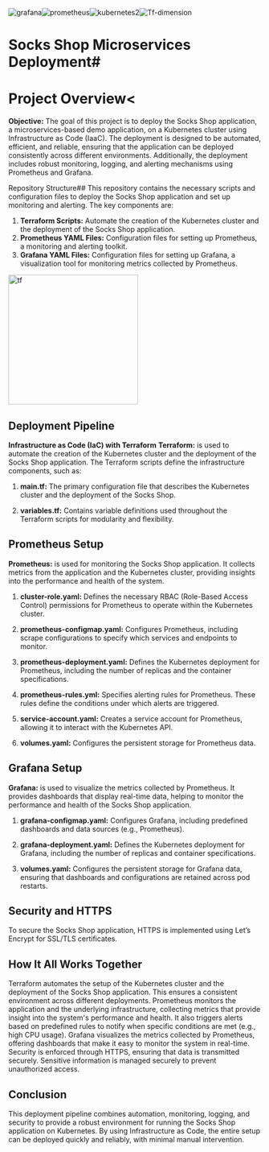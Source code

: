 ![grafana](https://github.com/user-attachments/assets/0d8aad2d-f398-4960-b483-09ebafb90ae2)![prometheus](https://github.com/user-attachments/assets/00476a50-156b-4aae-88f3-27fe3b7c28b5)![kubernetes2](https://github.com/user-attachments/assets/e7f64058-d01c-4384-8749-5feac1c24d39)![Tf-dimension](https://github.com/user-attachments/assets/beb1a966-7b77-4a94-a0f4-09f0d404b8ce)


# Socks Shop Microservices Deployment#

# Project Overview<
**Objective:** The goal of this project is to deploy the Socks Shop application, a microservices-based demo application, on a Kubernetes cluster using Infrastructure as Code (IaaC). The deployment is designed to be automated, efficient, and reliable, ensuring that the application can be deployed consistently across different environments. Additionally, the deployment includes robust monitoring, logging, and alerting mechanisms using Prometheus and Grafana.

Repository Structure##
This repository contains the necessary scripts and configuration files to deploy the Socks Shop application and set up monitoring and alerting. The key components are:

1. **Terraform Scripts:** Automate the creation of the Kubernetes cluster and the deployment of the Socks Shop application.
2. **Prometheus YAML Files:** Configuration files for setting up Prometheus, a monitoring and alerting toolkit.
3. **Grafana YAML Files:** Configuration files for setting up Grafana, a visualization tool for monitoring metrics collected by Prometheus.

<img width="258" alt="tf" src="https://github.com/user-attachments/assets/39d524c7-08ed-44ce-bfde-062c43ea40f8">


## Deployment Pipeline
**Infrastructure as Code (IaC) with Terraform**
**Terraform:** is used to automate the creation of the Kubernetes cluster and the deployment of the Socks Shop application. The Terraform scripts define the infrastructure components, such as:

1. **main.tf:** The primary configuration file that describes the Kubernetes cluster and the deployment of the Socks Shop.

2. **variables.tf:** Contains variable definitions used throughout the Terraform scripts for modularity and flexibility.

## Prometheus Setup
**Prometheus:** is used for monitoring the Socks Shop application. It collects metrics from the application and the Kubernetes cluster, providing insights into the performance and health of the system.

1. **cluster-role.yaml:** Defines the necessary RBAC (Role-Based Access Control) permissions for Prometheus to operate within the Kubernetes cluster.

2. **prometheus-configmap.yaml:** Configures Prometheus, including scrape configurations to specify which services and endpoints to monitor.
   
4. **prometheus-deployment.yaml:** Defines the Kubernetes deployment for Prometheus, including the number of replicas and the container specifications.

5. **prometheus-rules.yml:** Specifies alerting rules for Prometheus. These rules define the conditions under which alerts are triggered.

6. **service-account.yaml:** Creates a service account for Prometheus, allowing it to interact with the Kubernetes API.

7. **volumes.yaml:** Configures the persistent storage for Prometheus data.

## Grafana Setup
**Grafana:** is used to visualize the metrics collected by Prometheus. It provides dashboards that display real-time data, helping to monitor the performance and health of the Socks Shop application.

1. **grafana-configmap.yaml:** Configures Grafana, including predefined dashboards and data sources (e.g., Prometheus).

2. **grafana-deployment.yaml:** Defines the Kubernetes deployment for Grafana, including the number of replicas and container specifications.

3. **volumes.yaml:** Configures the persistent storage for Grafana data, ensuring that dashboards and configurations are retained across pod restarts.
   
## Security and HTTPS
To secure the Socks Shop application, HTTPS is implemented using Let’s Encrypt for SSL/TLS certificates.

## How It All Works Together
Terraform automates the setup of the Kubernetes cluster and the deployment of the Socks Shop application. This ensures a consistent environment across different deployments.
Prometheus monitors the application and the underlying infrastructure, collecting metrics that provide insight into the system's performance and health. It also triggers alerts based on predefined rules to notify when specific conditions are met (e.g., high CPU usage).
Grafana visualizes the metrics collected by Prometheus, offering dashboards that make it easy to monitor the system in real-time.
Security is enforced through HTTPS, ensuring that data is transmitted securely. Sensitive information is managed securely to prevent unauthorized access.

## Conclusion 
This deployment pipeline combines automation, monitoring, logging, and security to provide a robust environment for running the Socks Shop application on Kubernetes. By using Infrastructure as Code, the entire setup can be deployed quickly and reliably, with minimal manual intervention.


